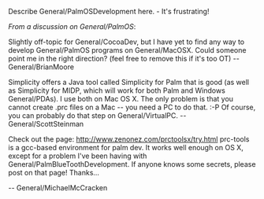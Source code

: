 Describe General/PalmOSDevelopment here. - It's frustrating!

*From a discussion on General/PalmOS*:

Slightly off-topic for General/CocoaDev, but I have yet to find any way to develop General/PalmOS programs on General/MacOSX.  Could someone point me in the right direction? (feel free to remove this if it's too OT)
-- General/BrianMoore

Simplicity offers a Java tool called Simplicity for Palm that is good (as well as Simplicity for MIDP, which will work for both Palm and Windows General/PDAs). I use both on Mac OS X. The only problem is that you cannot create .prc files on a Mac -- you need a PC to do that. :-P  Of course, you can probably do that step on General/VirtualPC.
-- General/ScottSteinman

Check out the page: http://www.zenonez.com/prctoolsx/try.html prc-tools is a gcc-based environment for palm dev. It works well enough on OS X, except for a problem I've been having with General/PalmBlueToothDevelopment. If anyone knows some secrets, please post on that page! Thanks...

-- General/MichaelMcCracken